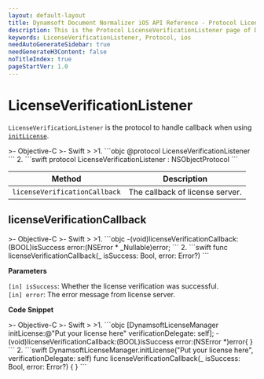 ```yaml
---
layout: default-layout
title: Dynamsoft Document Normalizer iOS API Reference - Protocol LicenseVerificationListener
description: This is the Protocol LicenseVerificationListener page of Dynamsoft Document Normalizer for iOS SDK.
keywords: LicenseVerificationListener, Protocol, ios
needAutoGenerateSidebar: true
needGenerateH3Content: false
noTitleIndex: true
pageStartVer: 1.0
---
```


# LicenseVerificationListener

`LicenseVerificationListener` is the protocol to handle callback when using [`initLicense`](license-manager.md#initlicense).

<div class="sample-code-prefix"></div>
>- Objective-C
>- Swift
>
>1. 
```objc
@protocol LicenseVerificationListener
```
2. 
```swift
protocol LicenseVerificationListener : NSObjectProtocol
```

| Method | Description |
| ------ | ----------- |
| `licenseVerificationCallback` | The callback of license server. |

## licenseVerificationCallback

<div class="sample-code-prefix"></div>
>- Objective-C
>- Swift
>
>1. 
```objc
-(void)licenseVerificationCallback:(BOOL)isSuccess error:(NSError * _Nullable)error;
```
2. 
```swift
func licenseVerificationCallback(_ isSuccess: Bool, error: Error?)
```

**Parameters**

`[in] isSuccess`: Whether the license verification was successful.  
`[in] error`: The error message from license server.

**Code Snippet**

<div class="sample-code-prefix"></div>
>- Objective-C
>- Swift
>
>1. 
```objc
[DynamsoftLicenseManager initLicense:@"Put your license here" verificationDelegate: self];
- (void)licenseVerificationCallback:(BOOL)isSuccess error:(NSError *)error{
}
```
2. 
```swift
DynamsoftLicenseManager.initLicense("Put your license here", verificationDelegate: self)
func licenseVerificationCallback(_ isSuccess: Bool, error: Error?) {
}
```
